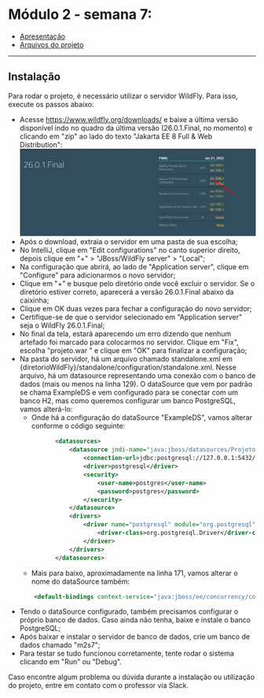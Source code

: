 # Módulo 2 - semana 7:

- [Apresentação](https://docs.google.com/presentation/d/1LqYjvJL0MTyKrj0LNlT0iZxmgj3ZVEk8B9t1V6Kr4XQ)
- [Arquivos do projeto](src/main/java/projeto)

---

## Instalação

Para rodar o projeto, é necessário utilizar o servidor WildFly. 
Para isso, execute os passos abaixo:
- Acesse https://www.wildfly.org/downloads/ e baixe a última versão 
disponível indo no quadro da última versão (26.0.1.Final, no momento) 
e clicando em "zip" ao lado do texto "Jakarta EE 8 Full & Web Distribution":
![img.png](src/main/resources/wildfly-download.png)
- Após o download, extraia o servidor em uma pasta de sua escolha;
- No IntelliJ, clique em "Edit configurations" no canto superior direito, 
depois clique em "+" > "JBoss/WildFly server" > "Local";
- Na configuração que abrirá, ao lado de "Application server", clique em "Configure" para adicionarmos o novo servidor;
- Clique em "+" e busque pelo diretório onde você excluir o servidor. Se o diretório estiver correto, aparecerá a versão 26.0.1.Final abaixo da caixinha;
- Clique em OK duas vezes para fechar a configuração do novo servidor;
- Certifique-se de que o servidor selecionado em "Application server" seja o WildFly 26.0.1.Final;
- No final da tela, estará aparecendo um erro dizendo que nenhum artefado foi marcado para colocarmos no servidor. 
Clique em "Fix", escolha "projeto.war " e clique em "OK" para finalizar a configuração;
- Na pasta do servidor, há um arquivo chamado standalone.xml em {diretorioWildFly}/standalone/configuration/standalone.xml. Nesse arquivo, há um datasource representando uma conexão com o banco de dados (mais ou menos na linha 129). 
O dataSource que vem por padrão se chama ExampleDS e vem configurado para se conectar com um banco H2, mas como queremos configurar um banco PostgreSQL, vamos alterá-lo:
  - Onde há a configuração do dataSource "ExampleDS", vamos alterar conforme o código seguinte:
  ```xml
            <datasources>
                <datasource jndi-name="java:jboss/datasources/ProjetoDS" pool-name="ProjetoDS" enabled="true" use-java-context="true" statistics-enabled="true">
                    <connection-url>jdbc:postgresql://127.0.0.1:5432/m2s7</connection-url>
                    <driver>postgresql</driver>
                    <security>
                        <user-name>postgres</user-name>
                        <password>postgres</password>
                    </security>
                </datasource>
                <drivers>
                    <driver name="postgresql" module="org.postgresql">
                        <driver-class>org.postgresql.Driver</driver-class>
                    </driver>
                </drivers>
            </datasources>
  ```
  - Mais para baixo, aproximadamente na linha 171, vamos alterar o nome do dataSource também:
  ```xml
      <default-bindings context-service="java:jboss/ee/concurrency/context/default" datasource="java:jboss/datasources/ProjetoDS" managed-executor-service="java:jboss/ee/concurrency/executor/default" managed-scheduled-executor-service="java:jboss/ee/concurrency/scheduler/default" managed-thread-factory="java:jboss/ee/concurrency/factory/default"/>
  ```
- Tendo o dataSource configurado, também precisamos configurar o próprio banco de dados. Caso ainda não tenha, baixe e instale o banco PostgreSQL;
- Após baixar e instalar o servidor de banco de dados, crie um banco de dados chamado "m2s7";
- Para testar se tudo funcionou corretamente, tente rodar o sistema clicando em "Run" ou "Debug".

Caso encontre algum problema ou dúvida durante a instalação ou utilização do projeto, entre em contato com o professor via Slack.